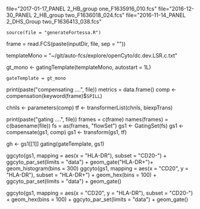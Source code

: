 file="2017-01-17_PANEL 2_HB_group one_F1635916_010.fcs"
file="2016-12-30_PANEL 2_HB_group two_F1636018_024.fcs"
file="2016-11-14_PANEL 2_DHS_Group two_F1636413_038.fcs"

    source(file = "generateFortessa.R")

frame = read.FCS(paste(inputDir, file, sep = ""))

templateMono = "~/git/auto-fcs/explore/openCyto/dc.dev.LSR.c.txt"

gt_mono <-
  gatingTemplate(templateMono, autostart = 1L)

    gateTemplate = gt_mono
    
print(paste("compensating ....", file))
metrics = data.frame()
comp <- compensation(keyword(frame)$`SPILL`)

chnls <- parameters(comp)
tf <- transformerList(chnls, biexpTrans)

print(paste("gating ....", file))
frames = c(frame)
names(frames) = c(basename(file))
fs =  as(frames, "flowSet")
gs1 <- GatingSet(fs)
gs1 <- compensate(gs1, comp)
gs1 <- transform(gs1, tf)

gh <- gs1[[1]]
gating(gateTemplate, gs1)


ggcyto(gs1,
       mapping = aes(x = "HLA-DR"),
       subset = "CD20-") + ggcyto_par_set(limits = "data") + geom_gate("HLA-DR+")+ geom_histogram(bins = 300) 
ggcyto(gs1,
               mapping = aes(x = "CD20", y = "HLA-DR"),
               subset = "HLA-DR+") +
    geom_hex(bins = 100) + ggcyto_par_set(limits = "data") + geom_gate()       
       
ggcyto(gs1,
               mapping = aes(x = "CD20", y = "HLA-DR"),
               subset = "CD20-") +
    geom_hex(bins = 100) + ggcyto_par_set(limits = "data") + geom_gate()       
